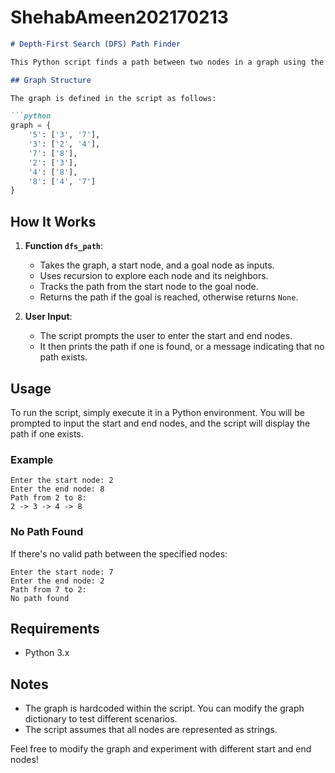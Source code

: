 # ShehabAmeen202170213

```markdown
# Depth-First Search (DFS) Path Finder

This Python script finds a path between two nodes in a graph using the Depth-First Search (DFS) algorithm. The graph is represented as an adjacency list using a dictionary.

## Graph Structure

The graph is defined in the script as follows:

```python
graph = {
    '5': ['3', '7'],
    '3': ['2', '4'],
    '7': ['8'],
    '2': ['3'],
    '4': ['8'],
    '8': ['4', '7']
}
```

## How It Works

1. **Function `dfs_path`**:
    - Takes the graph, a start node, and a goal node as inputs.
    - Uses recursion to explore each node and its neighbors.
    - Tracks the path from the start node to the goal node.
    - Returns the path if the goal is reached, otherwise returns `None`.

2. **User Input**:
    - The script prompts the user to enter the start and end nodes.
    - It then prints the path if one is found, or a message indicating that no path exists.

## Usage

To run the script, simply execute it in a Python environment. You will be prompted to input the start and end nodes, and the script will display the path if one exists.

### Example

```
Enter the start node: 2
Enter the end node: 8
Path from 2 to 8:
2 -> 3 -> 4 -> 8
```

### No Path Found

If there's no valid path between the specified nodes:

```
Enter the start node: 7
Enter the end node: 2
Path from 7 to 2:
No path found
```

## Requirements

- Python 3.x

## Notes

- The graph is hardcoded within the script. You can modify the graph dictionary to test different scenarios.
- The script assumes that all nodes are represented as strings.

Feel free to modify the graph and experiment with different start and end nodes!
```

